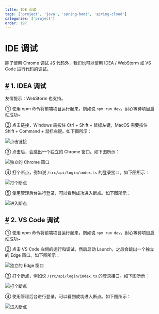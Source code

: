 ```yaml
---
title: IDE 调试
tags: ['project', 'java', 'spring-boot', 'spring-cloud']
categories: ['project']
order: 197
---
```

# IDE 调试

除了使用 Chrome 调试 JS 代码外，我们也可以使用 IDEA / WebStorm 或 VS Code 进行代码的调试。

 ## [#](#_1-idea-调试) 1. IDEA 调试

 友情提示：WebStorm 也支持。

 ① 使用 npm 命令将前端项目运行起来，例如说 `npm run dev`。耐心等待项目启动成功~

 ② 点击链接，Windows 需按住 Ctrl + Shift + 鼠标左键，MacOS 需要按住 Shift + Command + 鼠标左键。如下图所示：

 ![点击链接](https://cloud.iocoder.cn/img/Vue3/IDE%E8%B0%83%E8%AF%95/idea-01.png)

 ③ 点击后，会跳出一个独立的 Chrome 窗口。如下图所示：

 ![独立的 Chrome 窗口](https://cloud.iocoder.cn/img/Vue3/IDE%E8%B0%83%E8%AF%95/idea-02.png)

 ④ 打个断点，例如说 `/src/api/login/index.ts` 的登录接口。如下图所示：

 ![打个断点](https://cloud.iocoder.cn/img/Vue3/IDE%E8%B0%83%E8%AF%95/idea-03.png)

 ⑤ 使用管理后台进行登录，可以看到成功进入断点。如下图所示：

 ![进入断点](https://cloud.iocoder.cn/img/Vue3/IDE%E8%B0%83%E8%AF%95/idea-04.png)

 ## [#](#_2-vs-code-调试) 2. VS Code 调试

 ① 使用 npm 命令将前端项目运行起来，例如说 `npm run dev`。耐心等待项目启动成功~

 ② 点击 VS Code 左侧的运行和调试，然后启动 Launch，之后会跳出一个独立的 Edge 窗口。如下图所示：

 ![独立的 Edge 窗口](https://cloud.iocoder.cn/img/Vue3/IDE%E8%B0%83%E8%AF%95/vscode-01.png)

 ③ 打个断点，例如说 `/src/api/login/index.ts` 的登录接口。如下图所示：

 ![打个断点](https://cloud.iocoder.cn/img/Vue3/IDE%E8%B0%83%E8%AF%95/vscode-02.png)

 ④ 使用管理后台进行登录，可以看到成功进入断点。如下图所示：

 ![进入断点](https://cloud.iocoder.cn/img/Vue3/IDE%E8%B0%83%E8%AF%95/vscode-03.png)

